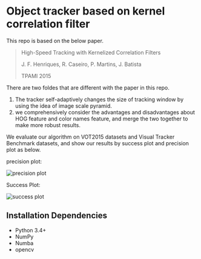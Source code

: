 # Object tracker based on kernel correlation filter

This repo is based on the below paper.

> High-Speed Tracking with Kernelized Correlation Filters
>
> J. F. Henriques, R. Caseiro, P. Martins, J. Batista
>
> TPAMI 2015

There are two foldes that are different with the paper in this repo.

1. The tracker self-adaptively changes the size of tracking window by using the idea of image scale pyramid.
2. we comprehensively consider the advantages and disadvantages about HOG feature and color names feature, and merge the two together to make more robust results.

We evaluate our algorithm on VOT2015 datasets and Visual Tracker Benchmark datasets, and show our results by success plot and precision plot as below.

precision plot:

![precision plot](https://raw.githubusercontent.com/zhr01/kcf2/master/read_res/pp_all.png)

Success Plot:

![success plot](https://raw.githubusercontent.com/zhr01/kcf2/master/read_res/sp_all.png)

## Installation Dependencies

* Python 3.4+
* NumPy
* Numba
* opencv

